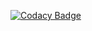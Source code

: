 [![Codacy Badge](https://app.codacy.com/project/badge/Grade/a1eca967434347b69da3877d2130ee87)](https://www.codacy.com/gh/implude/local-community-backend?utm_source=github.com&amp;utm_medium=referral&amp;utm_content=implude/local-community-backend&amp;utm_campaign=Badge_Grade)
